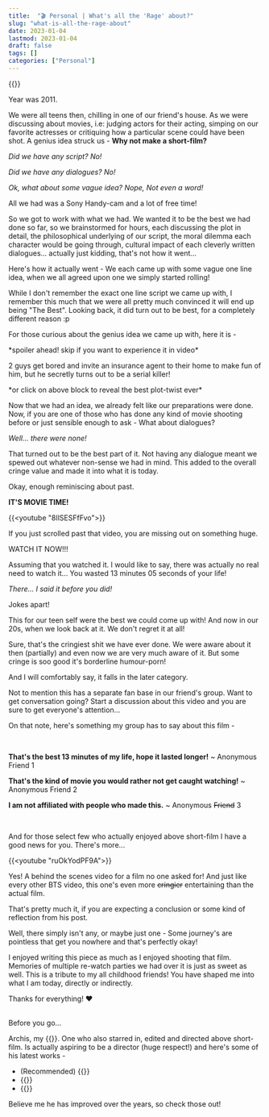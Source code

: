 ```yaml
---
title:  "🎬 Personal | What's all the 'Rage' about?"
slug: "what-is-all-the-rage-about"
date: 2023-01-04
lastmod: 2023-01-04
draft: false
tags: []
categories: ["Personal"]
---
```


<style>
main#content .spoiler {
    color: darkgrey;
    background: darkgrey;
}

main#content .spoiler:hover {
    background: rgba(0, 0, 0, 0);
}
</style>

{{<banner caption="Generated by dall.e with prompt: '3 boys shooting a film indoors, old grainy photo'">}}

Year was 2011. 

We were all teens then, chilling in one of our friend's house. As we were discussing about movies, i.e: judging actors for their acting, simping on our favorite actresses or critiquing how a particular scene could have been shot. A genius idea struck us - **Why not make a short-film?**

*Did we have any script? No!* 

*Did we have any dialogues? No!*

*Ok, what about some vague idea? Nope, Not even a word!*

All we had was a Sony Handy-cam and a lot of free time!

So we got to work with what we had. We wanted it to be the best we had done so far, so we brainstormed for hours, each discussing the plot in detail, the philosophical underlying of our script, the moral dilemma each character would be going through, cultural impact of each cleverly written dialogues... actually just kidding, that's not how it went...

Here's how it actually went - We each came up with some vague one line idea, when we all agreed upon one we simply started rolling!

While I don't remember the exact one line script we came up with, I remember this much that we were all pretty much convinced it will end up being "The Best". Looking back, it did turn out to be best, for a completely different reason :p

For those curious about the genius idea we came up with, here it is - 

\*spoiler ahead! skip if you want to experience it in video\* 

<p class="spoiler"> 2 guys get bored and invite an insurance agent to their home to make fun of him, but he secretly turns out to be a serial killer! </p>

\*or click on above block to reveal the best plot-twist ever\*

Now that we had an idea, we already felt like our preparations were done. Now, if you are one of those who has done any kind of movie shooting before or just sensible enough to ask - What about dialogues? 

*Well... there were none!* 

That turned out to be the best part of it. Not having any dialogue meant we spewed out whatever non-sense we had in mind. This added to the overall cringe value and made it into what it is today.

Okay, enough reminiscing about past. 

**IT'S MOVIE TIME!**

{{<youtube "8IlSESFfFvo">}}

If you just scrolled past that video, you are missing out on something huge. 

WATCH IT NOW!!! 

Assuming that you watched it. I would like to say, there was actually no real need to watch it... You wasted 13 minutes 05 seconds of your life! 

*There... I said it before you did!*

Jokes apart! 

This for our teen self were the best we could come up with! And now in our 20s, when we look back at it. We don't regret it at all!

Sure, that's the cringiest shit we have ever done. We were aware about it then (partially) and even now we are very much aware of it. But some cringe is soo good it's borderline humour-porn! 

And I will comfortably say, it falls in the later category.

Not to mention this has a separate fan base in our friend's group. Want to get conversation going? Start a discussion about this video and you are sure to get everyone's attention...

On that note, here's something my group has to say about this film -

<br>

**That's the best 13 minutes of my life, hope it lasted longer!** ~ Anonymous Friend 1

**That's the kind of movie you would rather not get caught watching!** ~ Anonymous Friend 2

**I am not affiliated with people who made this.** ~ Anonymous ~~Friend~~ 3

<br>

And for those select few who actually enjoyed above short-film I have a good news for you. There's more...

{{<youtube "ruOkYodPF9A">}}

Yes! A behind the scenes video for a film no one asked for! And just like every other BTS video, this one's even more ~~cringier~~ entertaining than the actual film.

That's pretty much it, if you are expecting a conclusion or some kind of reflection from his post. 

Well, there simply isn't any, or maybe just one - Some journey's are pointless that get you nowhere and that's perfectly okay!

I enjoyed writing this piece as much as I enjoyed shooting that film. Memories of multiple re-watch parties we had over it is just as sweet as well. This is a tribute to my all childhood friends! You have shaped me into what I am today, directly or indirectly. 

Thanks for everything! ❤️

<br>
Before you go...

Archis, my {{<newtabref title="friend" href="https://www.urbandictionary.com/define.php?term=Best%20Friend" >}}. One who also starred in, edited and directed above short-film. Is actually aspiring to be a director (huge respect!) and here's some of his latest works -

- (Recommended) {{<newtabref title="Watching | Award Winning Cosmic Horror Short Film" href="https://youtu.be/Pq_jHhfwMGU">}}
- {{<newtabref title="Dread | Short film | Thriller" href="https://youtu.be/cU-sEhwyoFg">}}
- {{<newtabref title=" TOHFA | Short film | A Social Message" href="https://youtu.be/8oNJX2wTWh8">}}

Believe me he has improved over the years, so check those out!